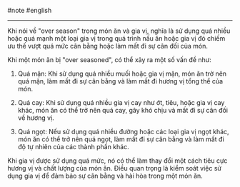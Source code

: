#note  #english 

---
Khi nói về "over season" trong món ăn và gia vị, nghĩa là sử dụng quá nhiều hoặc quá mạnh một loại gia vị trong quá trình nấu ăn hoặc gia vị đó chiếm ưu thế vượt quá mức cân bằng hoặc làm mất đi sự cân đối của món.

Khi một món ăn bị "over seasoned", có thể xảy ra một số vấn đề như:

1. Quá mặn: Khi sử dụng quá nhiều muối hoặc gia vị mặn, món ăn trở nên quá mặn, làm mất đi sự cân bằng và làm mất đi hương vị tổng thể của món.
    
2. Quá cay: Khi sử dụng quá nhiều gia vị cay như ớt, tiêu, hoặc gia vị cay khác, món ăn có thể trở nên quá cay, gây khó chịu và mất đi sự cân đối về hương vị.
    
3. Quá ngọt: Nếu sử dụng quá nhiều đường hoặc các loại gia vị ngọt khác, món ăn có thể trở nên quá ngọt, làm mất đi sự cân bằng và làm mất đi độ tự nhiên của các thành phần khác.
    

Khi gia vị được sử dụng quá mức, nó có thể làm thay đổi một cách tiêu cực hương vị và chất lượng của món ăn. Điều quan trọng là kiểm soát việc sử dụng gia vị để đảm bảo sự cân bằng và hài hòa trong một món ăn.